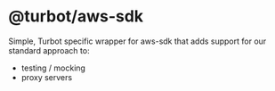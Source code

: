 # @turbot/aws-sdk

Simple, Turbot specific wrapper for aws-sdk that adds support for our standard
approach to:

- testing / mocking
- proxy servers

